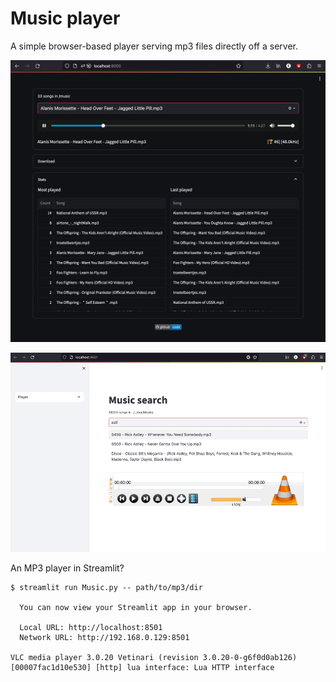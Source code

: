 # Music player

A simple browser-based player serving mp3 files directly off a server.

![](screen1.png)

![](player.gif)

An MP3 player in Streamlit?

```
$ streamlit run Music.py -- path/to/mp3/dir

  You can now view your Streamlit app in your browser.

  Local URL: http://localhost:8501
  Network URL: http://192.168.0.129:8501

VLC media player 3.0.20 Vetinari (revision 3.0.20-0-g6f0d0ab126)
[00007fac1d10e530] [http] lua interface: Lua HTTP interface
```
